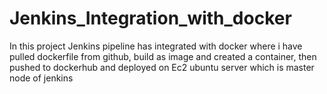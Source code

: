 # Jenkins_Integration_with_docker
In this project Jenkins pipeline has integrated with docker where i have pulled dockerfile from github, build as image and created a container, then pushed to dockerhub and deployed on Ec2 ubuntu server which is master node of jenkins
